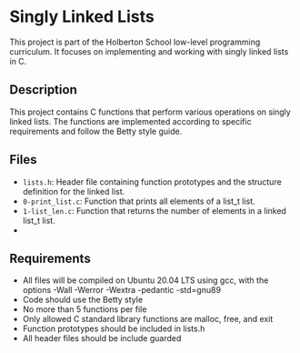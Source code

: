 # Singly Linked Lists

This project is part of the Holberton School low-level programming curriculum. It focuses on implementing and working with singly linked lists in C.

## Description

This project contains C functions that perform various operations on singly linked lists. The functions are implemented according to specific requirements and follow the Betty style guide.

## Files

* `lists.h`: Header file containing function prototypes and the structure definition for the linked list.
* `0-print_list.c`: Function that prints all elements of a list_t list.
* `1-list_len.c`: Function that returns the number of elements in a linked list_t list.
* 

## Requirements

* All files will be compiled on Ubuntu 20.04 LTS using gcc, with the options -Wall -Werror -Wextra -pedantic -std=gnu89
* Code should use the Betty style
* No more than 5 functions per file
* Only allowed C standard library functions are malloc, free, and exit
* Function prototypes should be included in lists.h
* All header files should be include guarded